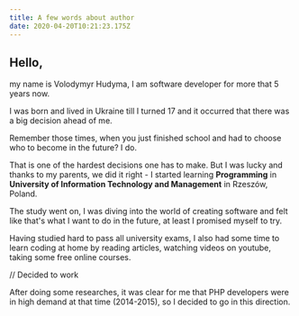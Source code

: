```yaml
---
title: A few words about author
date: 2020-04-20T10:21:23.175Z
---
```

## Hello,

my name is Volodymyr Hudyma, I am software developer for more that 5 years now. 

I was born and lived in Ukraine till I turned 17 and it occurred that there was a big decision ahead of me.

Remember those times, when you just finished school and had to choose who to become in the future? I do. 

That is one of the hardest decisions one has to make. But I was lucky and thanks to my parents, we did it right - I started learning **Programming** in **University of Information Technology and Management** in Rzeszów, Poland.

The study went on, I was diving into the world of creating software and felt like that's what I want to do in the future, at least I promised myself to try.

Having studied hard to pass all university exams, I also had some time to learn coding at home by reading articles, watching videos on youtube, taking some free online courses.

// Decided to work

After doing some researches, it was clear for me that PHP developers were in high demand at that time (2014-2015), so I decided to go in this direction.
